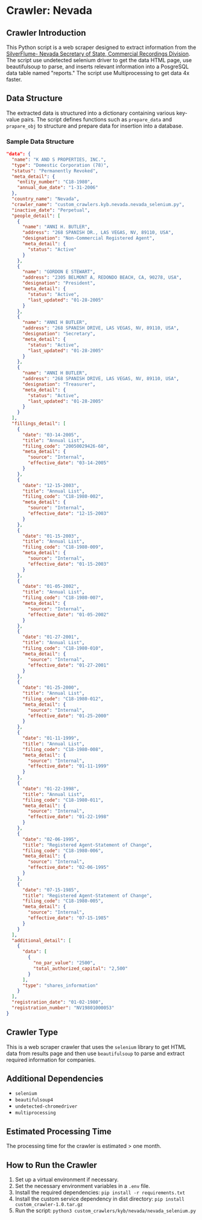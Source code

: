 # Crawler: Nevada

## Crawler Introduction
This Python script is a web scraper designed to extract information from the [SilverFlume- Nevada Secretary of State, Commercial Recordings Division](https://esos.nv.gov/EntitySearch/OnlineEntitySearch). The script use undetected selenium driver to get the data HTML page, use beautifulsoup to parse, and inserts relevant information into a PosgreSQL data table named "reports."
The script use Multiprocessing to get data 4x faster.

## Data Structure
The extracted data is structured into a dictionary containing various key-value pairs. The script defines functions such as `prepare_data` and `prapare_obj` to structure and prepare data for insertion into a database.

### Sample Data Structure
```json
"data": {
  "name": "K AND S PROPERTIES, INC.",
  "type": "Domestic Corporation (78)",
  "status": "Permanently Revoked",
  "meta_detail": {
    "entity_number": "C18-1980",
    "annual_due_date": "1-31-2006"
  },
  "country_name": "Nevada",
  "crawler_name": "custom_crawlers.kyb.nevada.nevada_selenium.py",
  "inactive_date": "Perpetual",
  "people_detail": [
    {
      "name": "ANNI H. BUTLER",
      "address": "268 SPANISH DR., LAS VEGAS, NV, 89110, USA",
      "designation": "Non-Commercial Registered Agent",
      "meta_detail": {
        "status": "Active"
      }
    },
    {
      "name": "GORDON E STEWART",
      "address": "2305 BELMONT A, REDONDO BEACH, CA, 90278, USA",
      "designation": "President",
      "meta_detail": {
        "status": "Active",
        "last_updated": "01-28-2005"
      }
    },
    {
      "name": "ANNI H BUTLER",
      "address": "268 SPANISH DRIVE, LAS VEGAS, NV, 89110, USA",
      "designation": "Secretary",
      "meta_detail": {
        "status": "Active",
        "last_updated": "01-28-2005"
      }
    },
    {
      "name": "ANNI H BUTLER",
      "address": "268 SPANISH DRIVE, LAS VEGAS, NV, 89110, USA",
      "designation": "Treasurer",
      "meta_detail": {
        "status": "Active",
        "last_updated": "01-28-2005"
      }
    }
  ],
  "fillings_detail": [
    {
      "date": "03-14-2005",
      "title": "Annual List",
      "filing_code": "20050029426-60",
      "meta_detail": {
        "source": "Internal",
        "effective_date": "03-14-2005"
      }
    },
    {
      "date": "12-15-2003",
      "title": "Annual List",
      "filing_code": "C18-1980-002",
      "meta_detail": {
        "source": "Internal",
        "effective_date": "12-15-2003"
      }
    },
    {
      "date": "01-15-2003",
      "title": "Annual List",
      "filing_code": "C18-1980-009",
      "meta_detail": {
        "source": "Internal",
        "effective_date": "01-15-2003"
      }
    },
    {
      "date": "01-05-2002",
      "title": "Annual List",
      "filing_code": "C18-1980-007",
      "meta_detail": {
        "source": "Internal",
        "effective_date": "01-05-2002"
      }
    },
    {
      "date": "01-27-2001",
      "title": "Annual List",
      "filing_code": "C18-1980-010",
      "meta_detail": {
        "source": "Internal",
        "effective_date": "01-27-2001"
      }
    },
    {
      "date": "01-25-2000",
      "title": "Annual List",
      "filing_code": "C18-1980-012",
      "meta_detail": {
        "source": "Internal",
        "effective_date": "01-25-2000"
      }
    },
    {
      "date": "01-11-1999",
      "title": "Annual List",
      "filing_code": "C18-1980-008",
      "meta_detail": {
        "source": "Internal",
        "effective_date": "01-11-1999"
      }
    },
    {
      "date": "01-22-1998",
      "title": "Annual List",
      "filing_code": "C18-1980-011",
      "meta_detail": {
        "source": "Internal",
        "effective_date": "01-22-1998"
      }
    },
    {
      "date": "02-06-1995",
      "title": "Registered Agent-Statement of Change",
      "filing_code": "C18-1980-006",
      "meta_detail": {
        "source": "Internal",
        "effective_date": "02-06-1995"
      }
    },
    {
      "date": "07-15-1985",
      "title": "Registered Agent-Statement of Change",
      "filing_code": "C18-1980-005",
      "meta_detail": {
        "source": "Internal",
        "effective_date": "07-15-1985"
      }
    }
  ],
  "additional_detail": [
    {
      "data": [
        {
          "no_par_value": "2500",
          "total_authorized_capital": "2,500"
        }
      ],
      "type": "shares_information"
    }
  ],
  "registration_date": "01-02-1980",
  "registration_number": "NV19801000053"
}
```

## Crawler Type
This is a web scraper crawler that uses the `selenium` library to get HTML data from results page and then use `beautifulsoup` to parse and extract required information for companies.

## Additional Dependencies
- `selenium`
- `beautifulsoup4`
- `undetected-chromedriver`
- `multiprocessing`

## Estimated Processing Time
The processing time for the crawler is estimated > one month.

## How to Run the Crawler
1. Set up a virtual environment if necessary.
2. Set the necessary environment variables in a `.env` file.
3. Install the required dependencies: `pip install -r requirements.txt`
4. Install the custom service dependency in dist directory: `pip install custom_crawler-1.0.tar.gz` 
5. Run the script: `python3 custom_crawlers/kyb/nevada/nevada_selenium.py`